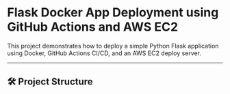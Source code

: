# Flask Docker App Deployment using GitHub Actions and AWS EC2

This project demonstrates how to deploy a simple Python Flask application using Docker, GitHub Actions CI/CD, and an AWS EC2 deploy server.

---

## 🛠 Project Structure

